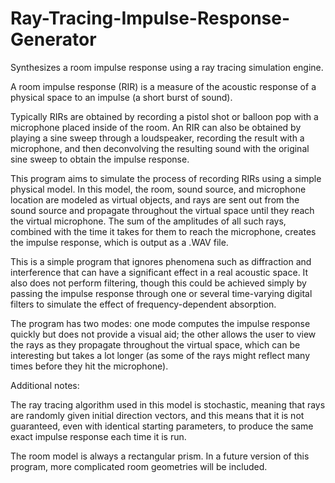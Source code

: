 # Ray-Tracing-Impulse-Response-Generator
Synthesizes a room impulse response using a ray tracing simulation engine.

A room impulse response (RIR) is a measure of the acoustic response of a physical space to an impulse (a short burst of sound).

Typically RIRs are obtained by recording a pistol shot or balloon pop with a microphone placed inside of the room. An RIR can also be obtained by playing a sine sweep through a loudspeaker, recording the result with a microphone, and then deconvolving the resulting sound with the original sine sweep to obtain the impulse response.

This program aims to simulate the process of recording RIRs using a simple physical model. In this model, the room, sound source, and microphone location are modeled as virtual objects, and rays are sent out from the sound source and propagate throughout the virtual space until they reach the virtual microphone. The sum of the amplitudes of all such rays, combined with the time it takes for them to reach the microphone, creates the impulse response, which is output as a .WAV file.

This is a simple program that ignores phenomena such as diffraction and interference that can have a significant effect in a real acoustic space. It also does not perform filtering, though this could be achieved simply by passing the impulse response through one or several time-varying digital filters to simulate the effect of frequency-dependent absorption.

The program has two modes: one mode computes the impulse response quickly but does not provide a visual aid; the other allows the user to view the rays as they propagate throughout the virtual space, which can be interesting but takes a lot longer (as some of the rays might reflect many times before they hit the microphone).

Additional notes:

The ray tracing algorithm used in this model is stochastic, meaning that rays are randomly given initial direction vectors, and this means that it is not guaranteed, even with identical starting parameters, to produce the same exact impulse response each time it is run.

The room model is always a rectangular prism. In a future version of this program, more complicated room geometries will be included.
